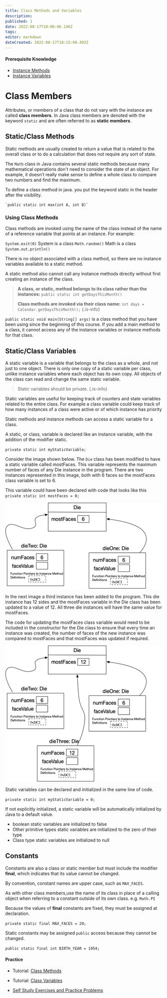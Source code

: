 ```yaml
---
title: Class Methods and Variables
description: 
published: 1
date: 2022-08-17T20:06:06.146Z
tags: 
editor: markdown
dateCreated: 2022-08-17T18:15:00.493Z
---
```


#### Prerequisite Knowledge
- [Instance Methods](/ooConcepts/methods)
- [Instance Variables](/ooConcepts/variables)

# Class Members
Attributes, or members of a class that do not vary with the instance are called **class members**.  In Java class members are denoted with the keyword `static` and are often referred to as **static members**.


## Static/Class Methods
Static methods are usually created to return a value that is related to the overall class or to do a calculation that does not require any sort of state.  

The `Math` class in Java contains several static methods because many mathematical operations don't need to consider the state of an object.  For example,   it doesn’t really make sense to define a whole class to compare two numbers and find the maximum.

To define a class method in java. you put the keyword static in the header after the visibility.

    `public static int max(int A, int B)`

### Using Class Methods
Class methods are invoked using the name of the class instead of the name of a reference variable that points at an instance.
For example:

  `System.exit(0)`  System is a class
  `Math.random()`  Math is a class
  `System.out.println()`

There is no object associated with a class method, so there are no instance variables available to a static method.    

A static method also cannot call any instance methods directly without first creating an instance of the class.

> **A class, or static,  method belongs to its class rather than the instances:**
> `public static int getDaysThisMonth()`
> 
> **Class methods are invoked via their class name:**
> `int days = Calendar.getDaysThisMonth();`
{.is-info}

`public static void main(String[] args)`  is a class method that you have been using since the beginning of this course.  If you add a main method to a class, it cannot access any of the instance variables or instance methods for that class.

## Static/Class Variables 

A static variable is a variable that belongs to the class as a whole, and not just to one object.  There is only one copy of a static variable per class, unlike instance variables where each object has its own copy.  All objects of the class can read and change the same static variable.

> Static variables should be private.
{.is-info}


Static variables are useful for keeping track of counters and state variables related to the entire class.  For example a class variable could keep track of how many instances of a class were active or of which instance has priority

Static methods and instance methods can access a static variable for a class.  

A static, or class, variable is declared like an instance variable, with the addition of the modifier static.

 `private static int myStaticVariable;`
 
 Consider the image shown below.  The `Die` class has been modified to have a static variable called mostFaces.  This variable represents the maximum number of faces of any Die instance in the program. There are two instances represented in this image, both with 6 faces so the mostFaces class variable is set to 6.  
 
 This variable could have been declared with code that looks like this `private static int mostFaces = 0;`
 
![Static variable in the Die class representing the maximum number of sides for any die instance in the program](/images/staticVariables1.png)

In the next image a third instance has been added to the program.  This die instance has 12 sides and the mostFaces variable in the Die class has been updated to a value of 12.   All three die instances will have the same value for mostFaces.

The code for updating the mostFaces class variable would need to be included in the constructor for the Die class to ensure that every time an instance was created, the number of faces of the new instance was compared to mostFaces and that mostFaces was updated if required.

![Static variable in the Die class representing the maximum number of sides for any die instance in the program](/images/staticVariables2.png)


Static variables can be declared and initialized in the same line of code.

 `private static int myStaticVariable = 0;`

If not explicitly initialized, a static variable will be automatically initialized by Java to a default value.

  - boolean static variables are initialized to false
  - Other primitive types static variables are initialized to the zero of their type
  - Class type static variables are initialized to null


## Constants

Constants are also a class or static member but must include the modifier **final**, which indicates that its value cannot be changed.  

 By convention, constant names are upper case, such as `MAX_FACES`.

As with other class members,use the name of its class in place of a calling object when referring to a constant outside of its own class. e.g. `Math.PI`

Because the values of **final** constants are fixed, they must be assigned at declaration.

`private static final MAX_FACES = 20;`

Static constants may be assigned `public` access because they cannot be changed. 

 `public static final int BIRTH_YEAR = 1954;`


#### Practice 
 - Tutorial: [Class Methods](http://localhost:8888/lab/tree/tutorials/ooConcepts/staticMethods.ipynb) 
 - Tutorial: [Class Variables](http://localhost:8888/lab/tree/tutorials/ooConcepts/staticVariables.ipynb) 




- [Self Study Exercises and Practice Problems](/practiceActivities/ooConcepts/classMembers)  


  
  



